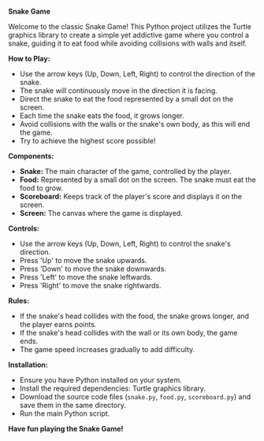**Snake Game**

Welcome to the classic Snake Game! This Python project utilizes the Turtle graphics library to create a simple yet addictive game where you control a snake, guiding it to eat food while avoiding collisions with walls and itself.

**How to Play:**
- Use the arrow keys (Up, Down, Left, Right) to control the direction of the snake.
- The snake will continuously move in the direction it is facing.
- Direct the snake to eat the food represented by a small dot on the screen.
- Each time the snake eats the food, it grows longer.
- Avoid collisions with the walls or the snake's own body, as this will end the game.
- Try to achieve the highest score possible!

**Components:**
- **Snake:** The main character of the game, controlled by the player.
- **Food:** Represented by a small dot on the screen. The snake must eat the food to grow.
- **Scoreboard:** Keeps track of the player's score and displays it on the screen.
- **Screen:** The canvas where the game is displayed.

**Controls:**
- Use the arrow keys (Up, Down, Left, Right) to control the snake's direction.
- Press 'Up' to move the snake upwards.
- Press 'Down' to move the snake downwards.
- Press 'Left' to move the snake leftwards.
- Press 'Right' to move the snake rightwards.

**Rules:**
- If the snake's head collides with the food, the snake grows longer, and the player earns points.
- If the snake's head collides with the wall or its own body, the game ends.
- The game speed increases gradually to add difficulty.

**Installation:**
- Ensure you have Python installed on your system.
- Install the required dependencies: Turtle graphics library.
- Download the source code files (`snake.py`, `food.py`, `scoreboard.py`) and save them in the same directory.
- Run the main Python script.

**Have fun playing the Snake Game!**
